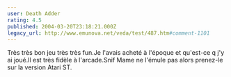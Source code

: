 ```yaml
---
user: Death Adder
rating: 4.5
published: 2004-03-20T23:18:21.000Z
legacy_url: http://www.emunova.net/veda/test/487.htm#comment-1101
---
```

Très très bon jeu très très fun.Je l'avais acheté à l'époque et qu'est-ce q j'y ai joué.Il est très fidèle à l'arcade.Snif Mame ne l'émule pas alors prenez-le sur la version Atari ST.